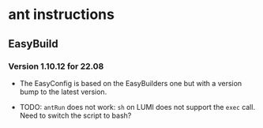 # ant instructions





## EasyBuild




### Version 1.10.12 for 22.08

-   The EasyConfig is based on the EasyBuilders one but with a version bump 
    to the latest version.

-   TODO: `antRun` does not work: `sh` on LUMI does not support the `exec` call.
    Need to switch the script to bash?
